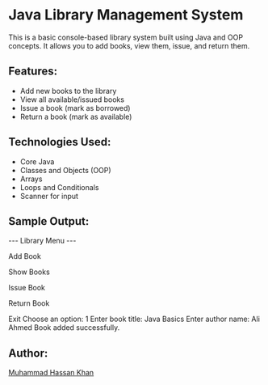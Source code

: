 # Java Library Management System

This is a basic console-based library system built using Java and OOP concepts. It allows you to add books, view them, issue, and return them.

## Features:
- Add new books to the library
- View all available/issued books
- Issue a book (mark as borrowed)
- Return a book (mark as available)

## Technologies Used:
- Core Java
- Classes and Objects (OOP)
- Arrays
- Loops and Conditionals
- Scanner for input

## Sample Output:
--- Library Menu ---

Add Book

Show Books

Issue Book

Return Book

Exit
Choose an option: 1
Enter book title: Java Basics
Enter author name: Ali Ahmed
Book added successfully.

## Author:
[Muhammad Hassan Khan](https://github.com/hasandurani)
